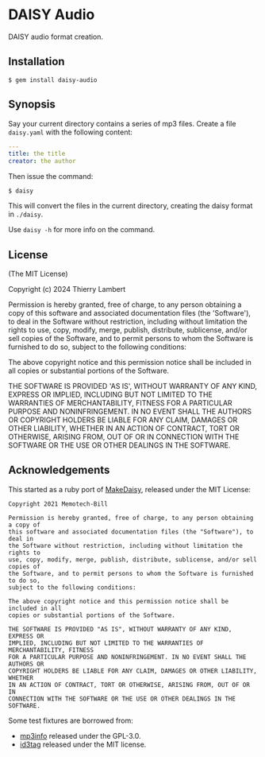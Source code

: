 # DAISY Audio

DAISY audio format creation.

## Installation

```
$ gem install daisy-audio
```

## Synopsis

Say your current directory contains a series of mp3 files.
Create a file `daisy.yaml` with the following content:

```yaml
---
title: the title
creator: the author
```

Then issue the command:

```
$ daisy
```

This will convert the files in the current directory, creating the daisy format
in `./daisy`.

Use `daisy -h` for more info on the command.

## License

(The MIT License)

Copyright (c) 2024 Thierry Lambert

Permission is hereby granted, free of charge, to any person obtaining a copy of this software and
associated documentation files (the 'Software'), to deal in the Software without restriction,
including without limitation the rights to use, copy, modify, merge, publish, distribute,
sublicense, and/or sell copies of the Software, and to permit persons to whom the Software is
furnished to do so, subject to the following conditions:

The above copyright notice and this permission notice shall be included in all copies or substantial
portions of the Software.

THE SOFTWARE IS PROVIDED 'AS IS', WITHOUT WARRANTY OF ANY KIND, EXPRESS OR IMPLIED, INCLUDING BUT
NOT LIMITED TO THE WARRANTIES OF MERCHANTABILITY, FITNESS FOR A PARTICULAR PURPOSE AND
NONINFRINGEMENT. IN NO EVENT SHALL THE AUTHORS OR COPYRIGHT HOLDERS BE LIABLE FOR ANY CLAIM, DAMAGES
OR OTHER LIABILITY, WHETHER IN AN ACTION OF CONTRACT, TORT OR OTHERWISE, ARISING FROM, OUT OF OR IN
CONNECTION WITH THE SOFTWARE OR THE USE OR OTHER DEALINGS IN THE SOFTWARE.

## Acknowledgements

This started as a ruby port of [MakeDaisy](https://github.com/Memotech-Bill/MakeDaisy), released
under the MIT License:

```
Copyright 2021 Memotech-Bill

Permission is hereby granted, free of charge, to any person obtaining a copy of
this software and associated documentation files (the "Software"), to deal in
the Software without restriction, including without limitation the rights to
use, copy, modify, merge, publish, distribute, sublicense, and/or sell copies of
the Software, and to permit persons to whom the Software is furnished to do so,
subject to the following conditions:

The above copyright notice and this permission notice shall be included in all
copies or substantial portions of the Software.

THE SOFTWARE IS PROVIDED "AS IS", WITHOUT WARRANTY OF ANY KIND, EXPRESS OR
IMPLIED, INCLUDING BUT NOT LIMITED TO THE WARRANTIES OF MERCHANTABILITY, FITNESS
FOR A PARTICULAR PURPOSE AND NONINFRINGEMENT. IN NO EVENT SHALL THE AUTHORS OR
COPYRIGHT HOLDERS BE LIABLE FOR ANY CLAIM, DAMAGES OR OTHER LIABILITY, WHETHER
IN AN ACTION OF CONTRACT, TORT OR OTHERWISE, ARISING FROM, OUT OF OR IN
CONNECTION WITH THE SOFTWARE OR THE USE OR OTHER DEALINGS IN THE SOFTWARE.
```

Some test fixtures are borrowed from:

- [mp3info](https://github.com/moumar/ruby-mp3info) released under the GPL-3.0.
- [id3tag](https://github.com/krists/id3tag) released under the MIT license.
